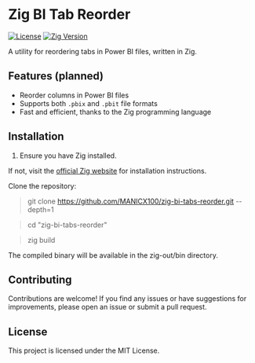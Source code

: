 # Zig BI Tab Reorder

[![License](https://img.shields.io/badge/license-MIT-blue.svg)](LICENSE)
[![Zig Version](https://img.shields.io/badge/zig-0.11.0-orange.svg)](https://ziglang.org/)

A utility for reordering tabs in Power BI files, written in Zig.

## Features (planned)

- Reorder columns in Power BI files
- Supports both `.pbix` and `.pbit` file formats
- Fast and efficient, thanks to the Zig programming language

## Installation

1. Ensure you have Zig installed.

If not, visit the [official Zig website](https://ziglang.org/) for installation instructions.

Clone the repository:

> git clone https://github.com/MANICX100/zig-bi-tabs-reorder.git --depth=1

> cd "zig-bi-tabs-reorder"

> zig build

The compiled binary will be available in the zig-out/bin directory.

## Contributing
Contributions are welcome! If you find any issues or have suggestions for improvements, please open an issue or submit a pull request.

## License
This project is licensed under the MIT License.